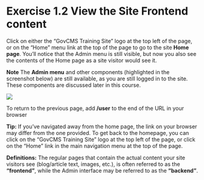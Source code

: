 # Exercise 1.2 View the Site Frontend content
Click on either the “GovCMS Training Site” logo at the top left of the page, or on the “Home” menu link at the top of the page to go to the site **Home page**. You’ll notice that the Admin menu is still visible, but now you also see the contents of the Home page as a site visitor would see it. 

**Note** The **Admin menu** and other components \(highlighted in the screenshot below\) are still available, as you are still logged in to the site. These components are discussed later in this course.

![](../.gitbook/assets/Exercise-1-1-Home-screen-2.png)

To return to the previous page, add **/user** to the end of the URL in your browser

**Tip:** If you’ve navigated away from the home page, the link on your browser may differ from the one provided. To get back to the homepage, you can click on the “GovCMS Training Site” logo at the top left of the page, or click on the “Home” link in the main navigation menu at the top of the page.

**Definitions:** The regular pages that contain the actual content your site visitors see \(blog/article text, images, etc.\), is often referred to as the **“frontend”**, while the Admin interface may be referred to as the **“backend”**.
